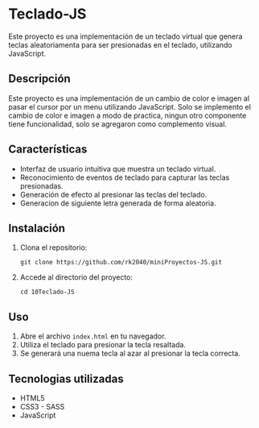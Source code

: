 #  Teclado-JS

Este proyecto es una implementación de un teclado virtual que genera teclas aleatoriamenta para ser presionadas en el teclado, utilizando JavaScript.

## Descripción

Este proyecto es una implementación de un cambio de color e imagen al pasar el cursor por un menu utilizando JavaScript. Solo se implemento el cambio de color e imagen a modo de practica, ningun otro componente tiene funcionalidad, solo se agregaron como complemento visual.

## Características

- Interfaz de usuario intuitiva que muestra un teclado virtual.
- Reconocimiento de eventos de teclado para capturar las teclas presionadas.
- Generación de efecto al presionar las teclas del teclado.
- Generacion de siguiente letra generada de forma aleatoria. 

## Instalación

1. Clona el repositorio: 

   ```shell
   git clone https://github.com/rk2040/miniProyectos-JS.git

2. Accede al directorio del proyecto: 

   ```shell
   cd 10Teclado-JS

## Uso
1. Abre el archivo `index.html` en tu navegador.
2. Utiliza el teclado para presionar la tecla resaltada.
3. Se generará una nuema tecla al azar al presionar la tecla correcta.

## Tecnologias utilizadas

* HTML5
* CSS3 - SASS
* JavaScript
